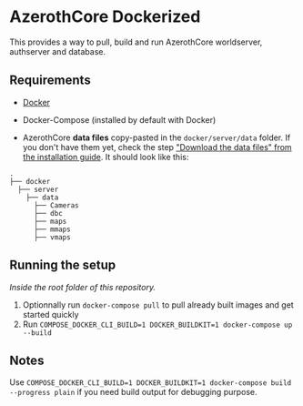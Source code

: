 # AzerothCore Dockerized

This provides a way to pull, build and run AzerothCore worldserver, authserver and database.

## Requirements

- [Docker](https://docs.docker.com/install/)
- Docker-Compose (installed by default with Docker)

- AzerothCore **data files** copy-pasted in the `docker/server/data` folder. If you don't have them yet, check the step ["Download the data files" from the installation guide](http://www.azerothcore.org/wiki/Installation#5-download-the-data-files).
It should look like this:
```
.
├── docker
  ├── server
    ├── data
      ├── Cameras
      ├── dbc
      ├── maps
      ├── mmaps
      ├── vmaps
```

## Running the setup

*Inside the root folder of this repository.*

1. Optionnally run `docker-compose pull` to pull already built images and get started quickly
2. Run `COMPOSE_DOCKER_CLI_BUILD=1 DOCKER_BUILDKIT=1 docker-compose up --build`

## Notes

Use `COMPOSE_DOCKER_CLI_BUILD=1 DOCKER_BUILDKIT=1 docker-compose build --progress plain` if you need build output for debugging purpose.